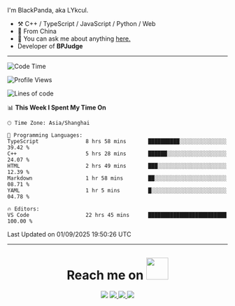 I'm BlackPanda, aka LYkcul.

-   :hammer_and_pick: C++ / TypeScript / JavaScript / Python / Web
-   :seedling: From China
-   :speech_balloon: You can ask me about anything [here.](https://github.com/LYkcul/LYkcul/issues)
-   Developer of **BPJudge**

---

<!--START_SECTION:waka-->
![Code Time](http://img.shields.io/badge/Code%20Time-1%2C006%20hrs%2044%20mins-blue)

![Profile Views](http://img.shields.io/badge/Profile%20Views-0-blue)

![Lines of code](https://img.shields.io/badge/From%20Hello%20World%20I%27ve%20Written-58.5%20thousand%20lines%20of%20code-blue)

📊 **This Week I Spent My Time On** 

```text
🕑︎ Time Zone: Asia/Shanghai

💬 Programming Languages: 
TypeScript               8 hrs 58 mins       ██████████░░░░░░░░░░░░░░░   39.42 % 
C++                      5 hrs 28 mins       ██████░░░░░░░░░░░░░░░░░░░   24.07 % 
HTML                     2 hrs 49 mins       ███░░░░░░░░░░░░░░░░░░░░░░   12.39 % 
Markdown                 1 hr 58 mins        ██░░░░░░░░░░░░░░░░░░░░░░░   08.71 % 
YAML                     1 hr 5 mins         █░░░░░░░░░░░░░░░░░░░░░░░░   04.78 % 

🔥 Editors: 
VS Code                  22 hrs 45 mins      █████████████████████████   100.00 % 
```


 Last Updated on 01/09/2025 19:50:26 UTC
<!--END_SECTION:waka-->

---

<h1 align="center" style="margin-top: 30px;">
    Reach me on 
    <img src="https://media.giphy.com/media/mGcNjsfWAjY5AEZNw6/giphy.gif" width="50">
</h1>

<p align="center">
  <a href="mailto:2490665576@qq.com"><img src="https://img.shields.io/badge/mail-%23D14836.svg?&style=for-the-badge&logo=maildotru&logoColor=white" /></a>
  <a href="/img/wechat.png">
    <img src="https://img.shields.io/badge/-Wechat-green?style=for-the-badge&logo=wechat&logoColor=white">
  </a>
  <a href="https://www.luogu.com.cn/user/486799">
    <img src="https://img.shields.io/badge/-luogu-white?style=for-the-badge&logoColor=white">
  </a>
  <a href="https://github.com/LYkcul">
    <img src="https://img.shields.io/badge/-Github-black?style=for-the-badge&logo=github&logoColor=white">
  </a>
</p>

